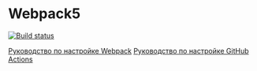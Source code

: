 # Webpack5
[![Build status](https://ci.appveyor.com/api/projects/status/2ebqilnf7j42h1xa?svg=true)](https://ci.appveyor.com/project/Dtsvetaev/popovers)

[Руководство по настройке Webpack](https://webpack.js.org/guides/)
[Руководство по настройке GitHub Actions](https://docs.github.com/en/actions/quickstart)
